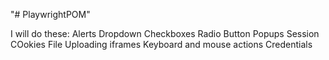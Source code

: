 "# PlaywrightPOM" 

I will do these:
Alerts
Dropdown
Checkboxes
Radio Button
Popups
Session
COokies
File Uploading
iframes
Keyboard and mouse actions
Credentials
